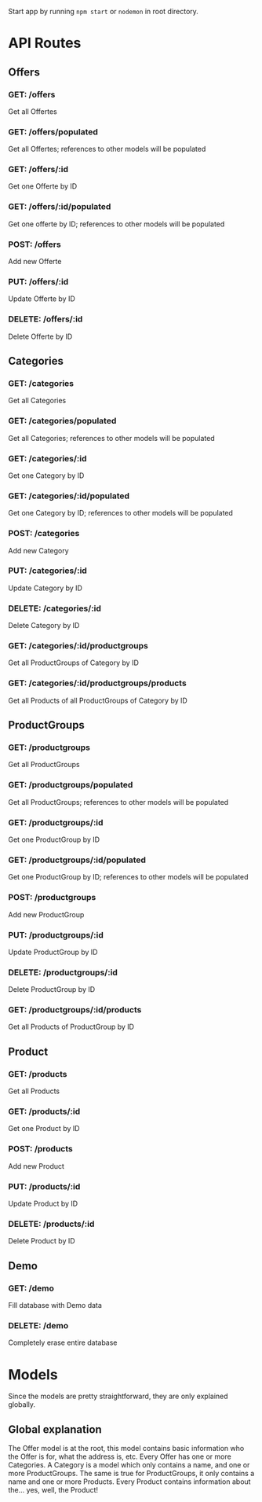 Start app by running `npm start` or `nodemon` in root directory.

# API Routes

## Offers

### GET: /offers
Get all Offertes

### GET: /offers/populated
Get all Offertes; references to other models will be populated

### GET: /offers/:id
Get one Offerte by ID

### GET: /offers/:id/populated
Get one offerte by ID; references to other models will be populated

### POST: /offers
Add new Offerte

### PUT: /offers/:id
Update Offerte by ID

### DELETE: /offers/:id
Delete Offerte by ID


## Categories

### GET: /categories
Get all Categories

### GET: /categories/populated
Get all Categories; references to other models will be populated

### GET: /categories/:id
Get one Category by ID

### GET: /categories/:id/populated
Get one Category by ID; references to other models will be populated

### POST: /categories
Add new Category

### PUT: /categories/:id
Update Category by ID

### DELETE: /categories/:id
Delete Category by ID

### GET: /categories/:id/productgroups
Get all ProductGroups of Category by ID

### GET: /categories/:id/productgroups/products
Get all Products of all ProductGroups of Category by ID


## ProductGroups

### GET: /productgroups
Get all ProductGroups

### GET: /productgroups/populated
Get all ProductGroups; references to other models will be populated

### GET: /productgroups/:id
Get one ProductGroup by ID

### GET: /productgroups/:id/populated
Get one ProductGroup by ID; references to other models will be populated

### POST: /productgroups
Add new ProductGroup

### PUT: /productgroups/:id
Update ProductGroup by ID

### DELETE: /productgroups/:id
Delete ProductGroup by ID

### GET: /productgroups/:id/products
Get all Products of ProductGroup by ID


## Product

### GET: /products
Get all Products

### GET: /products/:id
Get one Product by ID

### POST: /products
Add new Product

### PUT: /products/:id
Update Product by ID

### DELETE: /products/:id
Delete Product by ID

## Demo

### GET: /demo
Fill database with Demo data

### DELETE: /demo
Completely erase entire database


# Models

Since the models are pretty straightforward, they are only explained globally.

## Global explanation
The Offer model is at the root, this model contains basic information who the Offer is for, what the address is, etc.
Every Offer has one or more Categories. A Category is a model which only contains a name, and one or more ProductGroups. 
The same is true for ProductGroups, it only contains a name and one or more Products.
Every Product contains information about the... yes, well, the Product! 
